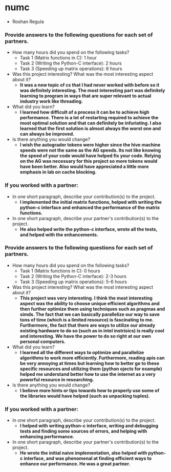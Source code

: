 # numc


- Roshan Regula
### Provide answers to the following questions for each set of partners.
- How many hours did you spend on the following tasks?
  - Task 1 (Matrix functions in C): 1 hour
  - Task 2 (Writing the Python-C interface): 2 hours
  - Task 3 (Speeding up matrix operations): 6 hours
- Was this project interesting? What was the most interesting aspect about it?
  - <b>It was a new topic of cs that I had never worked with before so it was definitely interesting. The most
       interesting part was definitely learning to program in ways that are super relevant to actual industry work
       like threading.</b>
- What did you learn?
  - <b>I learned how difficult of a process it can be to achieve high performance. There is a lot of restarting required
       to achieve the most optimal solution and that can definitely be infuriating. I also learned that the first solution
       is almost always the worst one and can always be improved.</b>
- Is there anything you would change?
  - <b> I wish the autograder tokens were higher since the hive machine speeds were not the same as the AG speeds. Its not like 
       knowing the speed of your code would have helped fix your code. Relying on the AG was necessary for this project so more tokens
       would have been better. Also would have appreciated a little more emphasis in lab on cache blocking.</b>

### If you worked with a partner:
- In one short paragraph, describe your contribution(s) to the project.
  - <b>I implemented the initial matrix functions, helped with writing the python-c interface and enhanced the performance of the matrix functions.</b>
- In one short paragraph, describe your partner's contribution(s) to the project.
  - <b>He also helped write the python-c interface, wrote all the tests, and helped with the enhancements.</b>



### Provide answers to the following questions for each set of partners.
- How many hours did you spend on the following tasks?
  - Task 1 (Matrix functions in C): 0 hours
  - Task 2 (Writing the Python-C interface): 2-3 hours
  - Task 3 (Speeding up matrix operations): 5-6 hours
- Was this project interesting? What was the most interesting aspect about it?
  - <b>This project was very interesting. I think the most interesting aspect was the ability to choose unique efficient algorithms and then further optimize them using techniques such as pragmas and simds. The fact that we can basically parallelize our way to save tons of time (which is a limited resource) is fascinating to me. Furthermore, the fact that there are ways to utilize our already existing hardware to do so (such as in intel instrisics) is really cool and interesting. We have the power to do so right at our own personal computers.  </b>
- What did you learn?
  - <b>I learned all the different ways to optimize and parallelize algorithms to work more efficiently. Furthermore, reading apis can be very annoying at times but learning how to better go to these specific resources and utilizing them (python ojects for example) helped me understand better how to use the internet as a very powerful resource in researching.</b>
- Is there anything you would change?
  - <b>I believe more hints or tips towards how to properly use some of the libraries would have helped (such as unpacking tuples). </b>

### If you worked with a partner:
- In one short paragraph, describe your contribution(s) to the project.
  - <b>I helped with writing python-c interface, writing and debugging tests and finding some sources of errors, and helping with enhancing performance. </b>
- In one short paragraph, describe your partner's contribution(s) to the project.
  - <b>He wrote the initial naive implementation, also helped with python-c interface, and was phenomenal at finding efficient ways to enhance our performance. He was a great partner. </b>